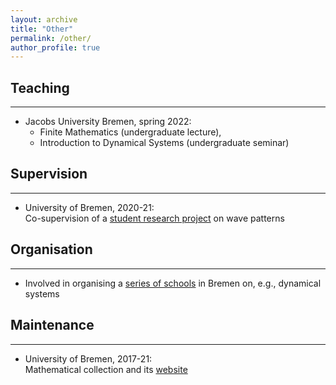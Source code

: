 ```yaml
---
layout: archive
title: "Other"
permalink: /other/
author_profile: true
---
```



## Teaching
---
- Jacobs University Bremen, spring 2022:
  - Finite Mathematics (undergraduate lecture),
  - Introduction to Dynamical Systems (undergraduate seminar)


## Supervision
---
- University of Bremen, 2020-21:<br>
Co-supervision of a [student research project]("https://www.uni-bremen.de/en/fb3/studies-teaching/student-research-projects-in-mathematics/assigned-and-completed-projects/wave-patterns-in-cellular-automata-for-excitable-media") on wave patterns

## Organisation
---
- Involved in organising a [series of schools](https://www.uni-bremen.de/dynamical-systems/past-events/bremen-summer-and-winter-schools-on-dynamical-systems) in Bremen on, e.g.,  dynamical systems

## Maintenance
---
- University of Bremen, 2017-21:<br>
Mathematical collection and its [website]("https://www.uni-bremen.de/appanalysis/mathematical-collection/")


